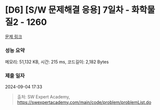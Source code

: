 # [D6] [S/W 문제해결 응용] 7일차 - 화학물질2 - 1260 

[문제 링크](https://swexpertacademy.com/main/code/problem/problemDetail.do?contestProbId=AV18OR16IuUCFAZN) 

### 성능 요약

메모리: 51,132 KB, 시간: 215 ms, 코드길이: 2,182 Bytes

### 제출 일자

2024-09-04 17:33



> 출처: SW Expert Academy, https://swexpertacademy.com/main/code/problem/problemList.do